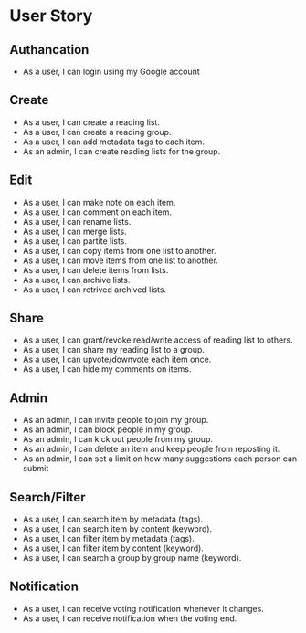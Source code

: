 # User Story

## Authancation
* As a user, I can login using my Google account

## Create
* As a user, I can create a reading list.
* As a user, I can create a reading group.
* As a user, I can add metadata tags to each item.
* As an admin, I can create reading lists for the group.

## Edit
* As a user, I can make note on each item.
* As a user, I can comment on each item.
* As a user, I can rename lists.
* As a user, I can merge lists.
* As a user, I can partite lists.
* As a user, I can copy items from one list to another.
* As a user, I can move items from one list to another.
* As a user, I can delete items from lists.
* As a user, I can archive lists.
* As a user, I can retrived archived lists.

## Share
* As a user, I can grant/revoke read/write access of reading list to others.
* As a user, I can share my reading list to a group.
* As a user, I can upvote/downvote each item once.
* As a user, I can hide my comments on items.

## Admin
* As an admin, I can invite people to join my group.
* As an admin, I can block people in my group.
* As an admin, I can kick out people from my group.
* As an admin, I can delete an item and keep people from reposting it.
* As an admin, I can set a limit on how many suggestions each person can submit

## Search/Filter
* As a user, I can search item by metadata (tags).
* As a user, I can search item by content (keyword).
* As a user, I can filter item by metadata (tags).
* As a user, I can filter item by content (keyword).
* As a user, I can search a group by group name (keyword).

## Notification
* As a user, I can receive voting notification whenever it changes.
* As a user, I can receive notification when the voting end.


